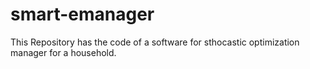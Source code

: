 # smart-emanager
This Repository has the code of a software for sthocastic optimization manager for a household.

